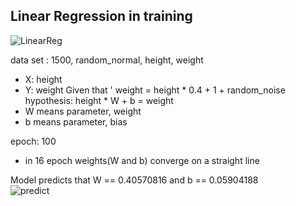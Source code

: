 ## Linear Regression in training
![LinearReg](https://user-images.githubusercontent.com/86847564/143281799-575b292b-b68d-4dad-bb19-ba290360a172.gif)

data set : 1500, random_normal, height, weight  
  - X: height
  - Y: weight
Given that ' weight = height * 0.4 + 1 + random_noise  
hypothesis: height * W + b = weight  
  - W means parameter, weight
  - b means parameter, bias

epoch: 100  
  - in 16 epoch weights(W and b) converge on a straight line

Model predicts that W == 0.40570816 and b == 0.05904188  
![predict](https://user-images.githubusercontent.com/86847564/143284579-bf6a1055-6c60-4345-bb64-19af9be0da51.png)
